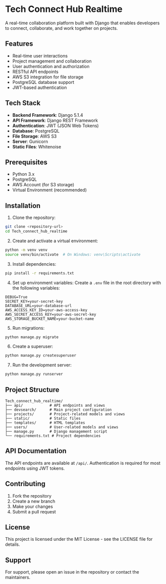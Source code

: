 # Tech Connect Hub Realtime

A real-time collaboration platform built with Django that enables developers to connect, collaborate, and work together on projects.

## Features

- Real-time user interactions
- Project management and collaboration
- User authentication and authorization
- RESTful API endpoints
- AWS S3 integration for file storage
- PostgreSQL database support
- JWT-based authentication

## Tech Stack

- **Backend Framework**: Django 5.1.4
- **API Framework**: Django REST Framework
- **Authentication**: JWT (JSON Web Tokens)
- **Database**: PostgreSQL
- **File Storage**: AWS S3
- **Server**: Gunicorn
- **Static Files**: Whitenoise

## Prerequisites

- Python 3.x
- PostgreSQL
- AWS Account (for S3 storage)
- Virtual Environment (recommended)

## Installation

1. Clone the repository:
```bash
git clone <repository-url>
cd Tech_connect_hub_realtime
```

2. Create and activate a virtual environment:
```bash
python -m venv venv
source venv/bin/activate  # On Windows: venv\Scripts\activate
```

3. Install dependencies:
```bash
pip install -r requirements.txt
```

4. Set up environment variables:
Create a `.env` file in the root directory with the following variables:
```
DEBUG=True
SECRET_KEY=your-secret-key
DATABASE_URL=your-database-url
AWS_ACCESS_KEY_ID=your-aws-access-key
AWS_SECRET_ACCESS_KEY=your-aws-secret-key
AWS_STORAGE_BUCKET_NAME=your-bucket-name
```

5. Run migrations:
```bash
python manage.py migrate
```

6. Create a superuser:
```bash
python manage.py createsuperuser
```

7. Run the development server:
```bash
python manage.py runserver
```

## Project Structure

```
Tech_connect_hub_realtime/
├── api/            # API endpoints and views
├── devsearch/      # Main project configuration
├── projects/       # Project-related models and views
├── static/         # Static files
├── templates/      # HTML templates
├── users/          # User-related models and views
├── manage.py       # Django management script
└── requirements.txt # Project dependencies
```

## API Documentation

The API endpoints are available at `/api/`. Authentication is required for most endpoints using JWT tokens.

## Contributing

1. Fork the repository
2. Create a new branch
3. Make your changes
4. Submit a pull request

## License

This project is licensed under the MIT License - see the LICENSE file for details.

## Support

For support, please open an issue in the repository or contact the maintainers. 